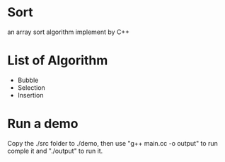 # Sort
an array sort algorithm implement by C++

# List of Algorithm

- Bubble
- Selection
- Insertion

# Run a demo

Copy the ./src folder to ./demo, then use "g++ main.cc -o output" to run comple it and "./output" to run it.
